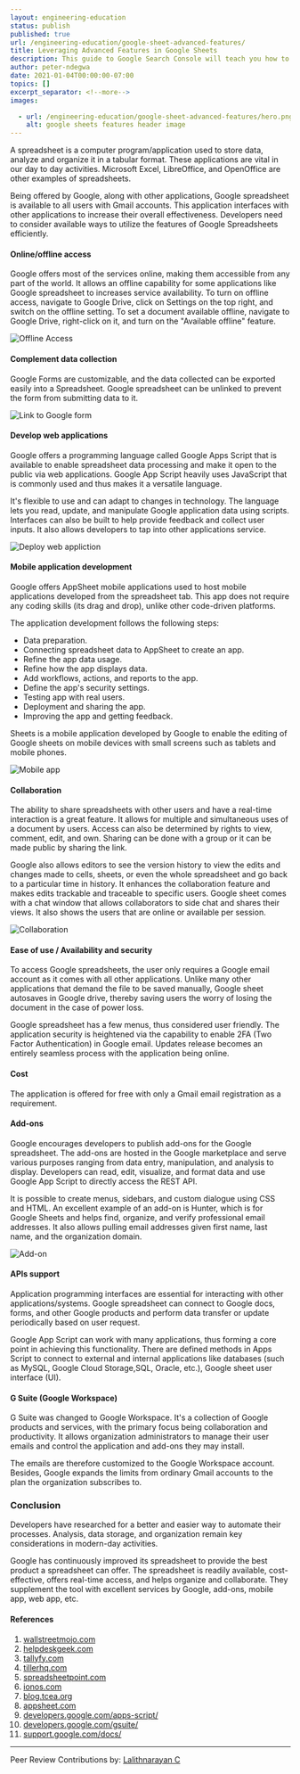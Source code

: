 ```yaml
---
layout: engineering-education
status: publish
published: true
url: /engineering-education/google-sheet-advanced-features/
title: Leveraging Advanced Features in Google Sheets
description: This guide to Google Search Console will teach you how to add a site (called a property), submit a sitemap, and find and fix any errors that the Google crawlers may come across.
author: peter-ndegwa
date: 2021-01-04T00:00:00-07:00
topics: []
excerpt_separator: <!--more-->
images:

  - url: /engineering-education/google-sheet-advanced-features/hero.png
    alt: google sheets features header image
---
```

A spreadsheet is a computer program/application used to store data, analyze and organize it in a tabular format. These applications are vital in our day to day activities. Microsoft Excel, LibreOffice, and OpenOffice are other examples of spreadsheets.
<!--more-->
Being offered by Google, along with other applications, Google spreadsheet is available to all users with Gmail accounts. This application interfaces with other applications to increase their overall effectiveness. Developers need to consider available ways to utilize the features of Google Spreadsheets efficiently.

#### Online/offline access
Google offers most of the services online, making them accessible from any part of the world. It allows an offline capability for some applications like Google spreadsheet to increases service availability. To turn on offline access, navigate to Google Drive, click on Settings on the top right, and switch on the offline setting. To set a document available offline, navigate to Google Drive, right-click on it, and turn on the "Available offline" feature.

![Offline Access](/engineering-education/google-sheet-advanced-features/offline-access.png)

#### Complement data collection
Google Forms are customizable, and the data collected can be exported easily into a Spreadsheet. Google spreadsheet can be unlinked to prevent the form from submitting data to it. 


![Link to Google form](/engineering-education/google-sheet-advanced-features/link-form.png)

#### Develop web applications
Google offers a programming language called Google Apps Script that is available to enable spreadsheet data processing and make it open to the public via web applications. Google App Script heavily uses JavaScript that is commonly used and thus makes it a versatile language. 

It's flexible to use and can adapt to changes in technology. The language lets you read, update, and manipulate Google application data using scripts. Interfaces can also be built to help provide feedback and collect user inputs. It also allows developers to tap into other applications service.

![Deploy web appliction](/engineering-education/google-sheet-advanced-features/deploy-web-app.png)

#### Mobile application development
Google offers AppSheet mobile applications used to host mobile applications developed from the spreadsheet tab. This app does not require any coding skills (its drag and drop), unlike other code-driven platforms. 

The application development follows the following steps:
- Data preparation.
- Connecting spreadsheet data to AppSheet to create an app.
- Refine the app data usage.
- Refine how the app displays data.
- Add workflows, actions, and reports to the app.
- Define the app's security settings.
- Testing app with real users.
- Deployment and sharing the app.
- Improving the app and getting feedback.

Sheets is a mobile application developed by Google to enable the editing of Google sheets on mobile devices with small screens such as tablets and mobile phones.

![Mobile app](/engineering-education/google-sheet-advanced-features/mobile-app.png)

#### Collaboration
The ability to share spreadsheets with other users and have a real-time interaction is a great feature. It allows for multiple and simultaneous uses of a document by users. Access can also be determined by rights to view, comment, edit, and own. Sharing can be done with a group or it can be made public by sharing the link.

Google also allows editors to see the version history to view the edits and changes made to cells, sheets, or even the whole spreadsheet and go back to a particular time in history. It enhances the collaboration feature and makes edits trackable and traceable to specific users. Google sheet comes with a chat window that allows collaborators to side chat and shares their views. It also shows the users that are online or available per session.

![Collaboration](/engineering-education/google-sheet-advanced-features/collaboration-share.png)

#### Ease of use / Availability and security
To access Google spreadsheets, the user only requires a Google email account as it comes with all other applications. Unlike many other applications that demand the file to be saved manually, Google sheet autosaves in Google drive, thereby saving users the worry of losing the document in the case of power loss. 

Google spreadsheet has a few menus, thus considered user friendly. The application security is heightened via the capability to enable 2FA (Two Factor Authentication) in Google email. Updates release becomes an entirely seamless process with the application being online.

#### Cost
The application is offered for free with only a Gmail email registration as a requirement.

#### Add-ons
Google encourages developers to publish add-ons for the Google spreadsheet. The add-ons are hosted in the Google marketplace and serve various purposes ranging from data entry, manipulation, and analysis to display. Developers can read, edit, visualize, and format data and use Google App Script to directly access the REST API. 

It is possible to create menus, sidebars, and custom dialogue using CSS and HTML. An excellent example of an add-on is Hunter, which is for Google Sheets and helps find, organize, and verify professional email addresses. It also allows pulling email addresses given first name, last name, and the organization domain.

![Add-on](/engineering-education/google-sheet-advanced-features/dev-addons.png)

#### APIs support
Application programming interfaces are essential for interacting with other applications/systems. Google spreadsheet can connect to Google docs, forms, and other Google products and perform data transfer or update periodically based on user request. 

Google App Script can work with many applications, thus forming a core point in achieving this functionality. There are defined methods in Apps Script to connect to external and internal applications like databases (such as MySQL, Google Cloud Storage,SQL, Oracle, etc.), Google sheet user interface (UI).

#### G Suite (Google Workspace)
G Suite was changed to Google Workspace. It's a collection of Google products and services, with the primary focus being collaboration and productivity. It allows organization administrators to manage their user emails and control the application and add-ons they may install. 

The emails are therefore customized to the Google Workspace account. Besides, Google expands the limits from ordinary Gmail accounts to the plan the organization subscribes to.

### Conclusion
Developers have researched for a better and easier way to automate their processes. Analysis, data storage, and organization remain key considerations in modern-day activities. 

Google has continuously improved its spreadsheet to provide the best product a spreadsheet can offer. The spreadsheet is readily available, cost-effective, offers real-time access, and helps organize and collaborate. They supplement the tool with excellent services by Google, add-ons, mobile app, web app, etc.

#### References
1. [wallstreetmojo.com](https://www.wallstreetmojo.com/excel-vs-google-sheets/)
2. [helpdeskgeek.com](https://helpdeskgeek.com/office-tips/google-sheets-vs-microsoft-excel-what-are-the-differences/)
3. [tallyfy.com](https://tallyfy.com/microsoft-excel-vs-google-sheets/)
4. [tillerhq.com](https://www.tillerhq.com/the-ultimate-excel-vs-google-sheets-comparison/)
5. [spreadsheetpoint.com](https://spreadsheetpoint.com/excel-vs-google-sheets/)
6. [ionos.com](https://www.ionos.com/digitalguide/online-marketing/online-sales/google-sheets-vs-excel/)
7. [blog.tcea.org](https://blog.tcea.org/mobile-app-from-google-sheets/)
8. [appsheet.com](https://www.appsheet.com/HowItWorks/DataSource/google-drive)
9. [developers.google.com/apps-script/](https://developers.google.com/apps-script/guides/web)
10. [developers.google.com/gsuite/](https://developers.google.com/gsuite/add-ons/editors/sheets)
11. [support.google.com/docs/](https://support.google.com/docs/answer/2917686?hl=en)

---
Peer Review Contributions by: [Lalithnarayan C](/engineering-education/authors/lalithnarayan-c/)


